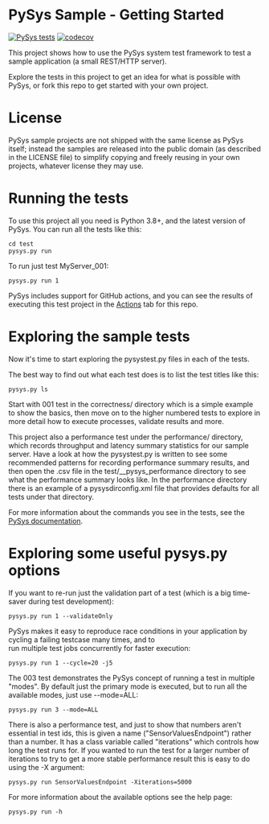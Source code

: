 # PySys Sample - Getting Started
[![PySys tests](../../workflows/PySys/badge.svg)](../../actions)
[![codecov](https://codecov.io/gh/pysys-test/sample-getting-started/branch/main/graph/badge.svg)](https://codecov.io/gh/pysys-test/sample-getting-started)

This project shows how to use the PySys system test framework to test a sample application (a small REST/HTTP server). 

Explore the tests in this project to get an idea for what is possible with PySys, or fork this repo to get started 
with your own project.

# License

PySys sample projects are not shipped with the same license as PySys itself; instead the samples are released into the 
public domain (as described in the LICENSE file) to simplify copying and freely reusing in your own projects, whatever 
license they may use. 

# Running the tests

To use this project all you need is Python 3.8+, and the latest version of PySys. You can run all the tests like this:

	cd test
	pysys.py run

To run just test MyServer_001:

	pysys.py run 1

PySys includes support for GitHub actions, and you can see the results of executing this test project in the 
[Actions](../../actions) tab for this repo. 

# Exploring the sample tests

Now it's time to start exploring the pysystest.py files in each of the tests. 

The best way to find out what each test does is to list the test titles like this:

	pysys.py ls

Start with 001 test in the correctness/ directory which is a simple example to show the basics, then move on to the 
higher numbered tests to explore in more detail how to execute processes, validate results and more. 

This project also a performance test under the performance/ directory, which records throughput and latency summary 
statistics for our sample server. Have a look at how the pysystest.py is written to see some recommended patterns for 
recording performance summary results, and then open the .csv file in the test/__pysys_performance directory to see 
what the performance summary looks like. In the performance directory there is an example of a pysysdirconfig.xml 
file that provides defaults for all tests under that directory.

For more information about the commands you see in the tests, see the [PySys documentation](https://pysys-test.github.io/pysys-test).

# Exploring some useful pysys.py options

If you want to re-run just the validation part of a test (which is a big time-saver during test development):

	pysys.py run 1 --validateOnly

PySys makes it easy to reproduce race conditions in your application by cycling a failing testcase many times, and to  
run multiple test jobs concurrently for faster execution:

	pysys.py run 1 --cycle=20 -j5

The 003 test demonstrates the PySys concept of running a test in multiple "modes". By default just the primary mode is 
executed, but to run all the available modes, just use --mode=ALL:

	pysys.py run 3 --mode=ALL

There is also a performance test, and just to show that numbers aren't essential in test ids, this is given a name 
("SensorValuesEndpoint") rather than a number. It has a class variable called "iterations" which controls how long the 
test runs for. If you wanted to run the test for a larger number of iterations to try to get a more stable performance 
result this is easy to do using the -X argument:

	pysys.py run SensorValuesEndpoint -Xiterations=5000

For more information about the available options see the help page:

	pysys.py run -h

